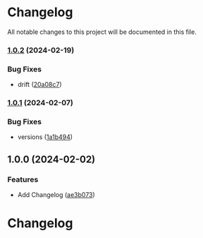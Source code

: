 # Changelog

All notable changes to this project will be documented in this file.

### [1.0.2](https://github.com/finisterra-io/terraform-aws-cloudfront/compare/v1.0.1...v1.0.2) (2024-02-19)


### Bug Fixes

* drift ([20a08c7](https://github.com/finisterra-io/terraform-aws-cloudfront/commit/20a08c73c91be9a5f94fba492fad958153d5f2e4))

### [1.0.1](https://github.com/finisterra-io/terraform-aws-cloudfront/compare/v1.0.0...v1.0.1) (2024-02-07)


### Bug Fixes

* versions ([1a1b494](https://github.com/finisterra-io/terraform-aws-cloudfront/commit/1a1b494e1790c2be17428a0ea3ec1f645563c532))

## 1.0.0 (2024-02-02)


### Features

* Add Changelog ([ae3b073](https://github.com/finisterra-io/terraform-aws-cloudfront/commit/ae3b0733c8489db7219b50ae7a8fb9b1fbf7f030))

# Changelog
